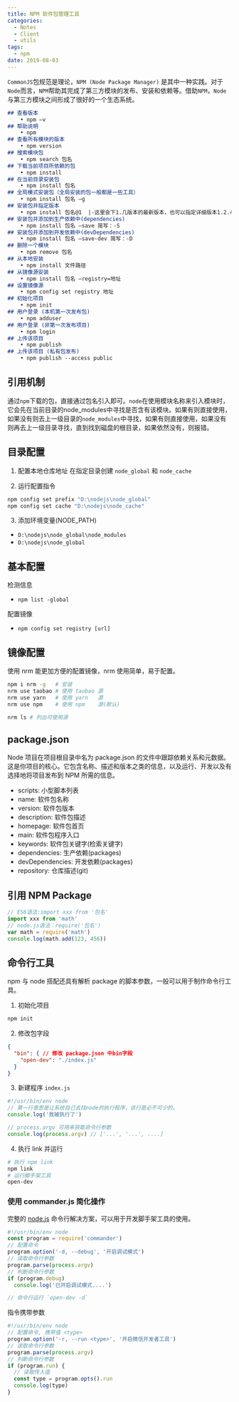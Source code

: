 ```yaml
---
title: NPM 软件包管理工具
categories:
  - Notes
  - Client
  - utils
tags:
  - npm
date: 2019-08-03
---
```


`CommonJS`包规范是理论，`NPM (Node Package Manager)` 是其中一种实践。对于`Node`而言，`NPM`帮助其完成了第三方模块的发布、安装和依赖等。借助`NPM`，`Node`与第三方模块之间形成了很好的一个生态系统。

<!-- more -->

~~~markdown
## 查看版本
	• npm –v
## 帮助说明
	• npm
## 查看所有模块的版本
	• npm version
## 搜索模块包
	• npm search 包名
## 下载当前项目所依赖的包
	• npm install
## 在当前目录安装包
	• npm install 包名
## 全局模式安装包（全局安装的包一般都是一些工具）
	• npm install 包名 –g
## 安装包并指定版本
	• npm install 包名@1	|-这里会下1.几版本的最新版本，也可以指定详细版本1.2.4....-|
## 安装包并添加到生产依赖中(dependencies)
	• npm install 包名 –save 简写：-S
## 安装包并添加到开发依赖中(devDependencies)
	• npm install 包名 –save-dev 简写：-D
## 删除一个模块
	• npm remove 包名
## 从本地安装
	• npm install 文件路径
## 从镜像源安装
	• npm install 包名 –registry=地址
## 设置镜像源
	• npm config set registry 地址
## 初始化项目
	• npm init
## 用户登录 (本机第一次发布包)
	• npm adduser
## 用户登录 (非第一次发布项目)
	• npm login
## 上传该项目
	• npm publish
## 上传该项目 (私有包发布)
	• npm publish --access public
~~~

## 引用机制

通过`npm`下载的包，直接通过包名引入即可。`node`在使用模块名称来引入模块时，它会先在当前目录的node_modules中寻找是否含有该模块。如果有则直接使用，如果没有则去上一级目录的`node_modules`中寻找，如果有则直接使用，如果没有则再去上一级目录寻找，直到找到磁盘的根目录，如果依然没有，则报错。

## 目录配置

1. 配置本地仓库地址
在指定目录创建 `node_global` 和 `node_cache`

2. 运行配置指令
~~~sh
npm config set prefix "D:\nodejs\node_global"
npm config set cache "D:\nodejs\node_cache"
~~~

3. 添加环境变量(NODE_PATH)

- `D:\nodejs\node_global\node_modules`
- `D:\nodejs\node_global`

## 基本配置

检测信息
- `npm list -global`

配置镜像
- `npm config set registry [url]`

## 镜像配置

使用 nrm 能更加方便的配置镜像，nrm 使用简单，易于配置。

```sh
npm i nrm -g   # 安装
nrm use taobao # 使用 taobao 源
nrm use yarn   # 使用 yarn   源
nrm use npm    # 使用 npm    源(默认)

nrm ls # 列出可使用源
```

## package.json

Node 项目在项目根目录中名为 package.json 的文件中跟踪依赖关系和元数据。这是你项目的核心。它包含名称、描述和版本之类的信息，以及运行、开发以及有选择地将项目发布到 NPM 所需的信息。

- scripts:     小型脚本列表
- name:        软件包名称
- version:     软件包版本
- description: 软件包描述
- homepage:    软件包首页
- main:        软件包程序入口
- keywords:    软件包关键字(检索关键字)
- dependencies:    生产依赖(packages)
- devDependencies: 开发依赖(packages)
- repository:      仓库描述(git)

## 引用 NPM Package

~~~js
// ES6语法:import xxx from '包名'
import xxx from 'math'
// node.js语法：require('包名')
var math = require('math')
console.log(math.add(123, 456))
~~~

## 命令行工具

npm 与 node 搭配还具有解析 package 的脚本参数，一般可以用于制作命令行工具。

1. 初始化项目
```sh
npm init
```

2. 修改包字段
```json
{
  "bin": { // 修改 package.json 中bin字段
    "open-dev": "./index.js"
  }
}
```

3. 新建程序 `index.js`

```js
#!/usr/bin/env node
// 第一行意思是让系统自己去找node的执行程序，该行是必不可少的。
console.log('我被执行了')

// process.argv 可用来获取命令行参数
console.log(process.argv) // ['...', '...', ....]
```

4. 执行 link 并运行

```sh
# 执行 npm link
npm link
# 运行脚手架工具
open-dev
```

### 使用 commander.js 简化操作

完整的 [node.js](http://nodejs.org/) 命令行解决方案，可以用于开发脚手架工具的使用。

~~~js
#!/usr/bin/env node
const program = require('commander')
// 配置命令
program.option('-d, --debug', '开启调试模式')
// 读取命令行参数
program.parse(process.argv)
// 判断命令行参数
if (program.debug)
  console.log('已开启调试模式....')

// 命令行运行 `open-dev -d`
~~~

指令携带参数

~~~js
#!/usr/bin/env node
// 配置命令, 携带值 <type>
program.option('-r, --run <type>', '开启微信开发者工具')
// 读取命令行参数
program.parse(process.argv)
// 判断命令行参数
if (program.run) {
  // 读取传入值
  const type = program.opts().run
  console.log(type)
}
~~~
